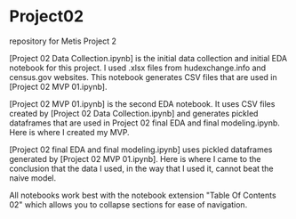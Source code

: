 # Project02
repository for Metis Project 2

[Project 02 Data Collection.ipynb] is the initial data collection and initial EDA notebook for this project. I used .xlsx files from hudexchange.info and census.gov websites. This notebook generates CSV files that are used in [Project 02 MVP 01.ipynb].

[Project 02 MVP 01.ipynb] is the second EDA notebook. It uses CSV files created by [Project 02 Data Collection.ipynb] and generates pickled dataframes that are used in Project 02 final EDA and final modeling.ipynb. Here is where I created my MVP.

[Project 02 final EDA and final modeling.ipynb] uses pickled dataframes generated by [Project 02 MVP 01.ipynb]. Here is where I came to the conclusion that the data I used, in the way that I used it, cannot beat the naive model.

All notebooks work best with the notebook extension "Table Of Contents 02" which allows you to collapse sections for ease of navigation.
